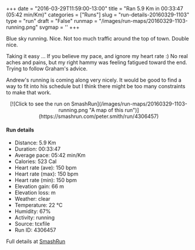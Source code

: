 +++
date = "2016-03-29T11:59:00-13:00"
title = "Ran 5.9 Km in 00:33:47 (05:42 min/Km)"
categories = ["Runs"]
slug = "run-details-20160329-1103"
type = "run"
draft = "False"
runmap = "/images/run-maps/20160329-1103-running.png"
svgmap = '<polyline points="93 48, 97 40, 98 36, 99 33, 87 30, 71 34, 70 37, 66 35, 64 39, 63 39, 62 39, 58 44, 45 54, 39 58, 32 62, 8 70, 1 66, 0 63, 23 49, 50 31, 64 39, 70 36, 70 34, 73 35, 88 30, 99 32, 100 31, 99 36, 97 42">'
+++

Blue sky running. Nice. Not too much traffic around the top of town. Double nice. 

Taking it easy ... If you believe my pace, and ignore my heart rate :) No real aches and pains, but my right hammy was feeling fatigued toward the end. Trying to follow Graham's advice. 

Andrew's running is coming along very nicely. It would be good to find a way to fit into his schedule but I think there might be too many constraints to make that work. 



<!--more-->

<center>
[![Click to see the run on SmashRun](/images/run-maps/20160329-1103-running.png "A map of this run")](https://smashrun.com/peter.smith/run/4306457)
</center>

#### Run details

* Distance: 5.9 Km
* Duration: 00:33:47
* Average pace: 05:42 min/Km
* Calories: 523 Cal
* Heart rate (ave): 150 bpm
* Heart rate (max): 150 bpm
* Heart rate (min): 150 bpm
* Elevation gain: 66 m
* Elevation loss:  m
* Weather: clear
* Temperature: 22 &deg;C
* Humidity: 67%
* Activity: running
* Source: tcxfile
* Run ID: 4306457

Full details at [SmashRun](https://smashrun.com/peter.smith/run/4306457)